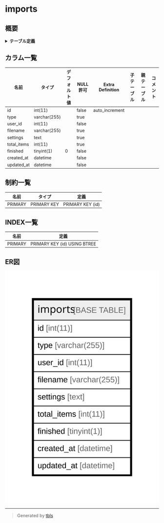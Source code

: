# imports

## 概要

<details>
<summary><strong>テーブル定義</strong></summary>

```sql
CREATE TABLE `imports` (
  `id` int(11) NOT NULL AUTO_INCREMENT,
  `type` varchar(255) DEFAULT NULL,
  `user_id` int(11) NOT NULL,
  `filename` varchar(255) DEFAULT NULL,
  `settings` text,
  `total_items` int(11) DEFAULT NULL,
  `finished` tinyint(1) NOT NULL DEFAULT '0',
  `created_at` datetime NOT NULL,
  `updated_at` datetime NOT NULL,
  PRIMARY KEY (`id`)
) ENGINE=InnoDB DEFAULT CHARSET=utf8
```

</details>

## カラム一覧

| 名前          | タイプ          | デフォルト値       | NULL許可   | Extra Definition | 子テーブル      | 親テーブル      | コメント     |
| ----------- | ------------ | ------------ | -------- | ---------------- | ---------- | ---------- | -------- |
| id          | int(11)      |              | false    | auto_increment   |            |            |          |
| type        | varchar(255) |              | true     |                  |            |            |          |
| user_id     | int(11)      |              | false    |                  |            |            |          |
| filename    | varchar(255) |              | true     |                  |            |            |          |
| settings    | text         |              | true     |                  |            |            |          |
| total_items | int(11)      |              | true     |                  |            |            |          |
| finished    | tinyint(1)   | 0            | false    |                  |            |            |          |
| created_at  | datetime     |              | false    |                  |            |            |          |
| updated_at  | datetime     |              | false    |                  |            |            |          |

## 制約一覧

| 名前      | タイプ         | 定義               |
| ------- | ----------- | ---------------- |
| PRIMARY | PRIMARY KEY | PRIMARY KEY (id) |

## INDEX一覧

| 名前      | 定義                           |
| ------- | ---------------------------- |
| PRIMARY | PRIMARY KEY (id) USING BTREE |

## ER図

![er](imports.svg)

---

> Generated by [tbls](https://github.com/k1LoW/tbls)
